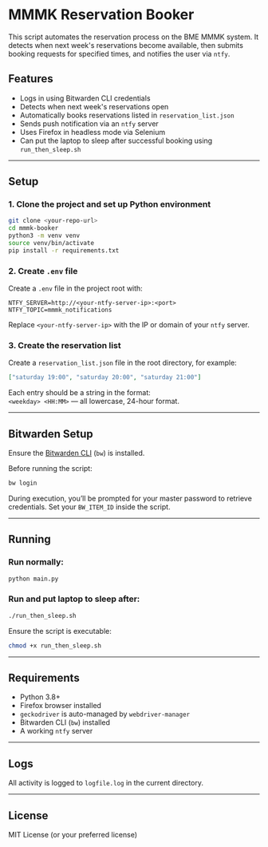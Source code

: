 # MMMK Reservation Booker

This script automates the reservation process on the BME MMMK system. It detects when next week's reservations become available, then submits booking requests for specified times, and notifies the user via `ntfy`.

## Features

- Logs in using Bitwarden CLI credentials
- Detects when next week's reservations open
- Automatically books reservations listed in `reservation_list.json`
- Sends push notification via an `ntfy` server
- Uses Firefox in headless mode via Selenium
- Can put the laptop to sleep after successful booking using `run_then_sleep.sh`

---

## Setup

### 1. Clone the project and set up Python environment

```bash
git clone <your-repo-url>
cd mmmk-booker
python3 -m venv venv
source venv/bin/activate
pip install -r requirements.txt
```

### 2. Create `.env` file

Create a `.env` file in the project root with:

```
NTFY_SERVER=http://<your-ntfy-server-ip>:<port>
NTFY_TOPIC=mmmk_notifications
```

Replace `<your-ntfy-server-ip>` with the IP or domain of your `ntfy` server.

### 3. Create the reservation list

Create a `reservation_list.json` file in the root directory, for example:

```json
["saturday 19:00", "saturday 20:00", "saturday 21:00"]
```

Each entry should be a string in the format:  
`<weekday> <HH:MM>` — all lowercase, 24-hour format.

---

## Bitwarden Setup

Ensure the [Bitwarden CLI](https://bitwarden.com/help/cli/) (`bw`) is installed.

Before running the script:

```bash
bw login
```

During execution, you’ll be prompted for your master password to retrieve credentials. Set your `BW_ITEM_ID` inside the script.

---

## Running

### Run normally:

```bash
python main.py
```

### Run and put laptop to sleep after:

```bash
./run_then_sleep.sh
```

Ensure the script is executable:

```bash
chmod +x run_then_sleep.sh
```

---

## Requirements

- Python 3.8+
- Firefox browser installed
- `geckodriver` is auto-managed by `webdriver-manager`
- Bitwarden CLI (`bw`) installed
- A working `ntfy` server

---

## Logs

All activity is logged to `logfile.log` in the current directory.

---

## License

MIT License (or your preferred license)
